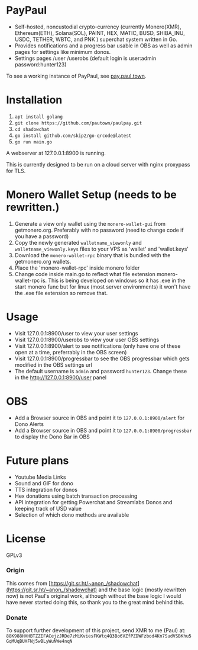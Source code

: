 # PayPaul

- Self-hosted, noncustodial crypto-currency (currently Monero(XMR), Ethereum(ETH), Solana(SOL), PAINT, HEX, MATIC, BUSD, SHIBA_INU, USDC, TETHER, WBTC, and PNK ) superchat system written in Go.
- Provides notifications and a progress bar usable in OBS as well as admin pages for settings like minimum donos.
- Settings pages /user /userobs (default login is user:admin password:hunter123)

To see a working instance of PayPaul, see [pay.paul.town](https://pay.paul.town).

# Installation

1. ```apt install golang```
2. ```git clone https://github.com/pautown/paulpay.git```
3. ```cd shadowchat```
4. ```go install github.com/skip2/go-qrcode@latest```
5. ```go run main.go```

A webserver at 127.0.0.1:8900 is running.

This is currently designed to be run on a cloud server with nginx proxypass for TLS.

# Monero Wallet Setup (needs to be rewritten.)

1. Generate a view only wallet using the `monero-wallet-gui` from getmonero.org. Preferably with no password (need to change code if you have a password)
2. Copy the newly generated `walletname_viewonly` and `walletname_viewonly.keys` files to your VPS as 'wallet' and 'wallet.keys'
3. Download the `monero-wallet-rpc` binary that is bundled with the getmonero.org wallets.
4. Place the 'monero-wallet-rpc' inside monero folder
5. Change code inside main.go to reflect what file extension monero-wallet-rpc is. This is being developed on windows so it has .exe in the start monero func but for linux (most server environments) it won't have the .exe file extension so remove that.

# Usage
- Visit 127.0.0.1:8900/user to view your user settings
- Visit 127.0.0.1:8900/userobs to view your user OBS settings
- Visit 127.0.0.1:8900/alert to see notifications (only have one of these open at a time, preferrably in the OBS screen)
- Visit 127.0.0.1:8900/progressbar to see the OBS progressbar which gets modified in the OBS settings url
- The default username is `admin` and password `hunter123`. Change these in the http://127.0.0.1:8900/user panel

# OBS
- Add a Browser source in OBS and point it to `127.0.0.1:8900/alert` for Dono Alerts
- Add a Browser source in OBS and point it to `127.0.0.1:8900/progressbar` to display the Dono Bar in OBS

# Future plans
- Youtube Media Links
- Sound and GIF for dono
- TTS integration for donos
- Hex donations using batch transaction processing
- API integration for getting Powerchat and Streamlabs Donos and keeping track of USD value
- Selection of which dono methods are available



# License
GPLv3

### Origin
This comes from [https://git.sr.ht/~anon_/shadowchat](https://git.sr.ht/~anon_/shadowchat) and the base logic (mostly rewritten now) is not Paul's original
work, although without the base logic I would have never started doing this, so thank you to the great mind behind this.

### Donate

To support further development of this project, send XMR to me (Paul) at:
`88K988HXHBTZZEFACejzJRDe7zMiKviesFKWtq4Q3Bo6VZfPZDWFzbod4Kn7SudVSBKhu5GqMUqBUXFNj5wBLyWuNWe4nqN`
